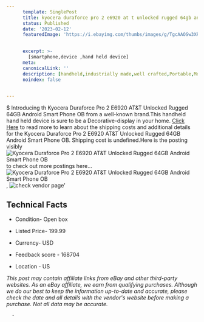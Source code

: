 ```yaml
---
      template: SinglePost
      title: kyocera duraforce pro 2 e6920 at t unlocked rugged 64gb android smart phone ob
      status: Published
      date: '2023-02-12'
      featuredImage: 'https://i.ebayimg.com/thumbs/images/g/TgcAAOSw3XRg2LRi/s-l225.jpg'
       

      excerpt: >-
        [smartphone,device ,hand held device]
      meta:
      canonicalLink: ''
      description: [handheld,industrially made,well crafted,Portable,Mobile,Compact,Convenient,Lightweight,Maneuverable,Man-portable,Miniature,Carriable,Hand-held,Light,Holdable,Transportable,Mobile device,Pocket-sized,On-the-go,Wireless,Cordless,Compact size,Convenient size, smartphone,device ,hand held device]
      noindex: false
      

---
```

$
      Introducing th Kyocera Duraforce Pro 2 E6920 AT&T Unlocked Rugged 64GB Android Smart Phone OB from a well-known brand.This handheld hand held device is sure to be a Decorative-display in your home. [Click Here](https://www.ebay.com/itm/294719500670?hash=item449ea6b17e%3Ag%3ATgcAAOSw3XRg2LRi&mkevt=1&mkcid=1&mkrid=711-53200-19255-0&campid=%253CePNCampaignId%253E&customid=%253CreferenceId%253E&toolid=10049) to read more to learn about the shipping costs and additional details for the Kyocera Duraforce Pro 2 E6920 AT&T Unlocked Rugged 64GB Android Smart Phone OB. Shipping cost is undefined.Here is the posting visibly ![Kyocera Duraforce Pro 2 E6920 AT&T Unlocked Rugged 64GB Android Smart Phone OB](https://i.ebayimg.com/thumbs/images/g/TgcAAOSw3XRg2LRi/s-l225.jpg) to check out more postings here... ![Kyocera Duraforce Pro 2 E6920 AT&T Unlocked Rugged 64GB Android Smart Phone OB](https://i.ebayimg.com/images/g/TgcAAOSw3XRg2LRi/s-l500.jpg), ![check vendor page](https://origin-galleryplus.ebayimg.com/ws/web/294719500670_2_0_1/225x225.jpg,https://origin-galleryplus.ebayimg.com/ws/web/294719500670_3_0_1/225x225.jpg,https://origin-galleryplus.ebayimg.com/ws/web/294719500670_4_0_1/225x225.jpg,https://origin-galleryplus.ebayimg.com/ws/web/294719500670_5_0_1/225x225.jpg)'

      

 ## Technical Facts 



     
      

 - Condition- Open box 


      

 - Listed Price- 199.99 


      

 - Currency- USD 


      

 - Feedback score - 168704 


      

 - Location - US 


      
      

 *_This post may contain affiliate links from eBay and other third-party websites. As an eBay affiliate, we earn from qualifying purchases. Although we do our best to keep the information up-to-date and accurate, please check the date and all details with the vendor's website before making a purchase. Not all data may be accurate._*




      -
